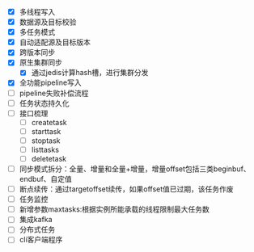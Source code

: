 - [x] 多线程写入
- [x] 数据源及目标校验
- [x] 多任务模式
- [x] 自动适配源及目标版本
- [x] 跨版本同步
- [x] 原生集群同步
  - [x] 通过jedis计算hash槽，进行集群分发 
- [x] 全功能pipeline写入
- [ ] pipeline失败补偿流程
- [ ]  任务状态持久化
- [ ] 接口梳理
  - [ ] createtask
  - [ ] starttask
  - [ ] stoptask
  - [ ] listtasks
  - [ ] deletetask  
- [ ] 同步模式拆分：全量、增量和全量+增量，增量offset包括三类beginbuf、endbuf、自定值
- [ ]  断点续传：通过targetoffset续传，如果offset值已过期，该任务作废
- [ ] 任务监控
- [ ] 新增参数maxtasks:根据实例所能承载的线程限制最大任务数
- [ ] 集成kafka
- [ ] 分布式任务
- [ ] cli客户端程序
